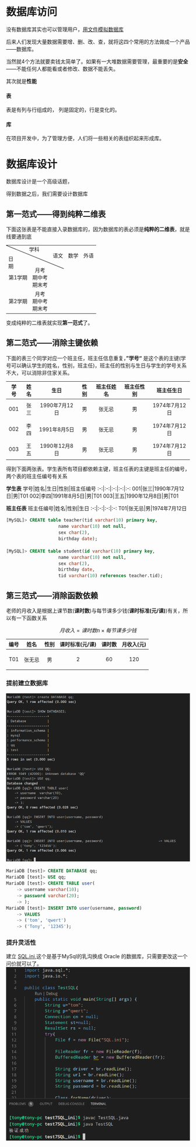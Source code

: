 # 数据库访问

没有数据库其实也可以管理用户，[用文件模拟数据库](test1用文件模拟数据库/MyUser.java)

后来人们发现大量数据需要增、删、改、查，就将这四个常用的方法做成一个产品——数据库。

当然就4个方法就要卖钱太简单了。如果有一大堆数据需要管理，最重要的是**安全**——不能任何人都能看或者修改、数据不能丢失。

其次就是**性能**

#### 表
表是有列与行组成的，
列是固定的，行是变化的。

#### 库
在项目开发中，为了管理方便，人们将一些相关的表组织起来形成库。

# 数据库设计
数据库设计是一个高级话题，

得到数据之后，我们需要设计数据库

## 第一范式——得到纯粹二维表
下面这张表是不能直接入录数据库的，因为数据库的表必须是**纯粹的二维表**，就是线要通到底

<style>
table {
	border-collapse: collapse;
}
  
td {
	text-align: center;
	height: 50px; /*这里需要自己调整，根据自己的需求调整高度*/
	position: relative;
}
td[class=first]{
	width: 100px;
}
td[class=first]:before {
	content: "";
    position: absolute;
    width: 1px;
    height: 170px;
    top: 0;
    left: 0;
    background-color: #000;
    display: block;
    transform: rotate(-68deg);
    transform-origin: top;
    -ms-transform: rotate(-65deg);
    -ms-transform-origin: top;
}

.title1{
	position: absolute;
	top: 0px;
	right:30px;
}
.title2{
	position: absolute;
	top: 26px;
	right:95px;
}

</style>
<table>
		<tr>
			<td class="first" colspan="2"><span class="title1">学科</span><br><span class="title2">日期</span></td>
			<td>语文</td>
			<td>数学</td>
			<td>外语</td>
		</tr>
		<tr>
			<td>第1学期</td>
			<td>月考<br>期中考<br>期末考</td>
			<td> </td>
			<td> </td>
			<td> </td>
		</tr>
		<tr>
			<td>第2学期</td>
			<td>月考<br>期中考<br>期末考</td>
			<td> </td>
			<td> </td>
			<td> </td>
		</tr>
	</table>



变成纯粹的二维表就实现**第一范式**了。

## 第二范式——消除主键依赖
下面的表三个同学对应一个班主任，班主任信息重复，**”学号“** 是这个表的主键(学号可以确认学生的姓名，性别，班主任)，班主任的性别与生日与学生的学号关系不大，可以消除非住家关系。

学号|姓名|生日|性别|班主任姓名|班主任性别|班主任生日
:-:|:-:|:-:|:-:|:-:|:-:|:-:
001|张三|1990年7月12日|男|张无忌|男|1974年7月12日
002|李四|1991年8月5日|男|张无忌|男|1974年7月12日
003|王五|1990年12月8日|男|张无忌|男|1974年7月12日

得到下面两张表。学生表所有项目都依赖主键，班主任表的主键是班主任的编号，两个表的班主任编号有关系

**学生表**
学号|姓名|生日|性别|班主任编号
:-:|:-:|:-:|:-:|:-:
001|张三|1990年7月12日|男|T01
002|李四|1991年8月5日|男|T01
003|王五|1990年12月8日|男|T01

**班主任表**
班主任编号|姓名|性别|生日
:-:|:-:|:-:|:-:
T01|张无忌|男|1974年7月12日

```SQL
[MySQL]> CREATE table teacher(tid varchar(10) primary key,  
                    name varchar(10) not null,
                    sex char(2), 
                    birthday date);

[MySQL]> CREATE table student(id varchar(10) primary key,  
                    name varchar(10) not null,
                    sex char(2), 
                    birthday date,
                    tid varchar(10) references teacher.tid);
```

## 第三范式——消除函数依赖
老师的月收入是根据上课节数(**课时数**)与每节课多少钱(**课时标准(元/课)**)有关，所以有一下函数关系

$$月收入=课时数n\times{每节课多少钱}$$

编号|姓名|性别|课时标准(元/课)|课时数|月收入(元)
:-:|:-:|:-:|:-:|:-:|:-:
T01|张无忌|男|2|60|120

### 提前建立数据库
![事先建立库qq表user.png](test3用户身份验证/事先建立库qq表user.png)
```SQL
MariaDB [test]> CREATE DATABASE qq;
MariaDB [test]> USE qq;
MariaDB [test]> CREATE TABLE user(
	-> username varchar(10);
	-> password varchar(20);
	-> );
MariaDB [test]> INSERT INTO user(username, password)
	-> VALUES
	-> ('tom', 'qwert')
	-> ('Tony', '12345');
```

### 提升灵活性
建立 [SQL.ini](test5讨论反射/test7SQL_ini/SQL.ini),这个是基于MySql的乳沟换成 Oracle 的数据库，只需要更改这一个问价就可以了。
![testSQL.png](test5讨论反射/test7SQL_ini/testSQL.png)
